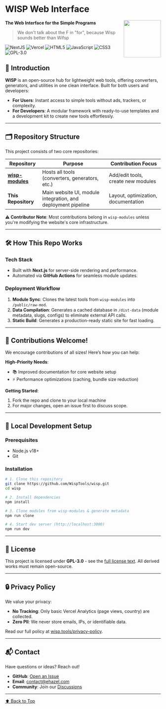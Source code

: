 # WISP Web Interface

> <img src="https://www.wisp.tools/assets/favicon/favicon.svg" align="right" width="120px" />

**The Web Interface for the Simple Programs**

> We don't talk about the F in "for", because Wisp sounds better than Wifsp

![NextJS](https://img.shields.io/badge/next%20js-000000?style=for-the-badge&logo=nextdotjs&logoColor=white)
![Vercel](https://img.shields.io/badge/Vercel-000000?style=for-the-badge&logo=vercel&logoColor=white)
![HTML5](https://img.shields.io/badge/HTML5-E34F26?style=for-the-badge&logo=html5&logoColor=white)
![JavaScript](https://img.shields.io/badge/JavaScript-323330?style=for-the-badge&logo=javascript&logoColor=F7DF1E)
![CSS3](https://img.shields.io/badge/CSS3-1572B6?style=for-the-badge&logo=css3&logoColor=white)
![GPL-3.0](https://img.shields.io/badge/GPL--3.0-red?style=for-the-badge)

## 🌟 Introduction

**WISP** is an open-source hub for lightweight web tools, offering converters, generators, and utilities in one clean interface. Built for both users and developers:

- **For Users**: Instant access to simple tools without ads, trackers, or complexity.
- **For Developers**: A modular framework with ready-to-use templates and a development kit to create new tools effortlessly.

---

## 🗂 Repository Structure

This project consists of two core repositories:

| Repository                                                    | Purpose                                                      | Contribution Focus                  |
| ------------------------------------------------------------- | ------------------------------------------------------------ | ----------------------------------- |
| **[wisp-modules](https://github.com/WispTools/wisp-modules)** | Hosts all tools (converters, generators, etc.)               | Add/edit tools, create new modules  |
| **This Repository**                                           | Main website UI, module integration, and deployment pipeline | Layout, optimization, documentation |

**⚠️ Contributor Note**: Most contributions belong in `wisp-modules` unless you're modifying the website's core infrastructure.

---

## 🛠 How This Repo Works

### Tech Stack

- Built with **Next.js** for server-side rendering and performance.
- Automated via **GitHub Actions** for seamless module updates.

### Deployment Workflow

1. **Module Sync**: Clones the latest tools from `wisp-modules` into `/public/raw-mod`.
2. **Data Compilation**: Generates a cached database in `/dist-data` (module metadata, slugs, configs) to eliminate external API calls.
3. **Static Build**: Generates a production-ready static site for fast loading.

---

## 🤝 Contributions Welcome!

We encourage contributions of all sizes! Here’s how you can help:

**High-Priority Needs**:

- 📚 Improved documentation for core website setup
- ⚡ Performance optimizations (caching, bundle size reduction)

**Getting Started**:

1. Fork the repo and clone to your local machine
2. For major changes, open an issue first to discuss scope.

---

## 🚀 Local Development Setup

### Prerequisites

- Node.js v18+
- Git

### Installation

```bash
# 1. Clone this repository
git clone https://github.com/WispTools/wisp.git
cd wisp

# 2. Install dependencies
npm install

# 3. Clone modules from wisp-modules & generate metadata
npm run clone

# 4. Start dev server (http://localhost:3000)
npm run dev
```

---

## 📜 License

This project is licensed under **GPL-3.0** - see the [full license text](https://www.gnu.org/licenses/gpl-3.0.en.html). All derived works must remain open-source.

---

## 🔒 Privacy Policy

We value your privacy:

- **No Tracking**: Only basic Vercel Analytics (page views, country) are collected.
- **Zero PII**: We never store emails, IPs, or identifiable data.

Read our full policy at [wisp.tools/privacy-policy](https://wisp.tools/privacy-policy).

---

## 📬 Contact

Have questions or ideas? Reach out!

- **GitHub**: [Open an Issue](https://github.com/WispTools/wisp/issues)
- **Email**: [contact@ehazel.com](mailto:contact@ehazel.com)
- **Community**: Join our [Discussions](https://github.com/WispTools/wisp/discussions)

---

[⬆ Back to Top](#wisp-web-interface-for-simple-programs-)

